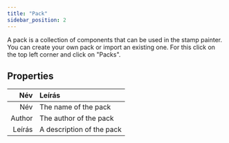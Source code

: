 ```yaml
---
title: "Pack"
sidebar_position: 2
---
```


A pack is a collection of components that can be used in the stamp painter. You can create your own pack or import an existing one. For this click on the top left corner and click on "Packs".

## Properties

|    Név | Leírás                    |
| ------:|:------------------------- |
|    Név | The name of the pack      |
| Author | The author of the pack    |
| Leírás | A description of the pack |
